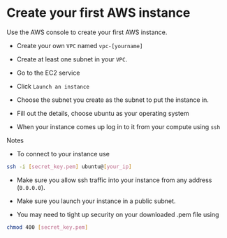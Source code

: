 # Create your first AWS instance

Use the AWS console to create your first AWS instance.

* Create your own `VPC` named `vpc-[yourname]`

* Create at least one subnet in your `VPC`.

* Go to the EC2 service

* Click `Launch an instance`

* Choose the subnet you create as the subnet to put the instance in.

* Fill out the details, choose ubuntu as your operating system

* When your instance comes up log in to it from your compute using `ssh`

Notes
* To connect to your instance use

```bash
ssh -i [secret_key.pem] ubuntu@[your_ip]
```

* Make sure you allow ssh traffic into your instance from any address (`0.0.0.0`).

* Make sure you launch your instance in a public subnet.

* You may need to tight up security on your downloaded .pem file using

```bash
chmod 400 [secret_key.pem]
```
